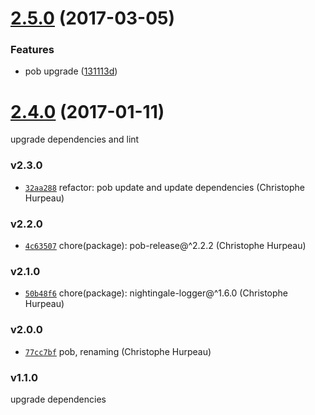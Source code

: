 <a name="2.5.0"></a>
# [2.5.0](https://github.com/alpjs/alauda/compare/v2.4.0...v2.5.0) (2017-03-05)


### Features

* pob upgrade ([131113d](https://github.com/alpjs/alauda/commit/131113d))


<a name="2.4.0"></a>
# [2.4.0](https://github.com/alpjs/alauda/compare/v2.3.0...v2.4.0) (2017-01-11)

upgrade dependencies and lint


### v2.3.0

- [`32aa288`](https://github.com/alpjs/alauda/commit/32aa288190d4e204dd280ce97b5b753c6c4914e6) refactor: pob update and update dependencies (Christophe Hurpeau)

### v2.2.0

- [`4c63507`](https://github.com/alpjs/alauda/commit/4c635075134d0d540f766cea1c3f4ee0e7fc17c8) chore(package): pob-release@^2.2.2 (Christophe Hurpeau)

### v2.1.0

- [`50b48f6`](https://github.com/alpjs/alauda/commit/50b48f66d1062eb2c6bc3c4aa485d1004a45be03) chore(package): nightingale-logger@^1.6.0 (Christophe Hurpeau)

### v2.0.0

- [`77cc7bf`](https://github.com/alpjs/alauda/commit/77cc7bf35f349835b975a53af06a90d8298df15f) pob, renaming (Christophe Hurpeau)

### v1.1.0

upgrade dependencies
